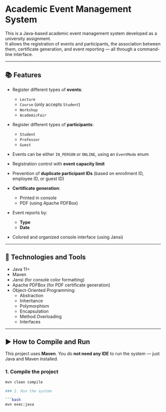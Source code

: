 # Academic Event Management System

This is a Java-based academic event management system developed as a university assignment.  
It allows the registration of events and participants, the association between them, certificate generation, and event reporting — all through a command-line interface.

---

## 📚 Features

- Register different types of **events**:
  - `Lecture`
  - `Course` (only accepts `Student`)
  - `Workshop`
  - `AcademicFair`

- Register different types of **participants**:
  - `Student`
  - `Professor`
  - `Guest`

- Events can be either `IN_PERSON` or `ONLINE`, using an `EventMode` enum
- Registration control with **event capacity limit**
- Prevention of **duplicate participant IDs** (based on enrollment ID, employee ID, or guest ID)
- **Certificate generation**:
  - Printed in console
  - PDF (using Apache PDFBox)
- Event reports by:
  - **Type**
  - **Date**
- Colored and organized console interface (using Jansi)

---

## 🧰 Technologies and Tools

- Java 11+
- Maven
- Jansi (for console color formatting)
- Apache PDFBox (for PDF certificate generation)
- Object-Oriented Programming:
  - Abstraction
  - Inheritance
  - Polymorphism
  - Encapsulation
  - Method Overloading
  - Interfaces

---

## ▶️ How to Compile and Run

This project uses **Maven**. You do **not need any IDE** to run the system — just Java and Maven installed.

### 1. Compile the project

```bash
mvn clean compile

### 2. Run the system

```bash
mvn exec:java


